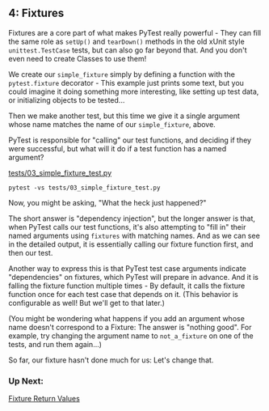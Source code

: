 ## 4: Fixtures

Fixtures are a core part of what makes PyTest really powerful - They can fill the same role as `setUp()` and `tearDown()` methods in the old xUnit style `unittest.TestCase` tests, but can also go far beyond that. And you don't even need to create Classes to use them!

We create our `simple_fixture` simply by defining a function with the `pytest.fixture` decorator - This example just prints some text, but you could imagine it doing something more interesting, like setting up test data, or initializing objects to be tested...

Then we make another test, but this time we give it a single argument whose name matches the name of our `simple_fixture`, above.

PyTest is responsible for "calling" our test functions, and deciding if they were successful, but what will it do if a test function has a named argument?

[tests/03_simple_fixture_test.py](https://github.com/pluralsight/intro-to-pytest/blob/master/tests/03_simple_fixture_test.py)

```
pytest -vs tests/03_simple_fixture_test.py
```

Now, you might be asking, "What the heck just happened?"

The short answer is "dependency injection", but the longer answer is that, when PyTest calls our test functions, it's also attempting to "fill in" their named arguments using `fixtures` with matching names. And as we can see in the detailed output, it is essentially calling our fixture function first, and then our test.

Another way to express this is that PyTest test case arguments indicate "dependencies" on fixtures, which PyTest will prepare in advance. And it is falling the fixture function multiple times - By default, it calls the fixture function once for each test case that depends on it. (This behavior is configurable as well! But we'll get to that later.) 

(You might be wondering what happens if you add an argument whose name doesn't correspond to a Fixture: The answer is "nothing good". For example, try changing the argument name to `not_a_fixture` on one of the tests, and run them again...)

So far, our fixture hasn't done much for us: Let's change that.

### Up Next:

[Fixture Return Values](https://github.com/pluralsight/intro-to-pytest/blob/master/tutorials/05_fixture_return_values.md)
